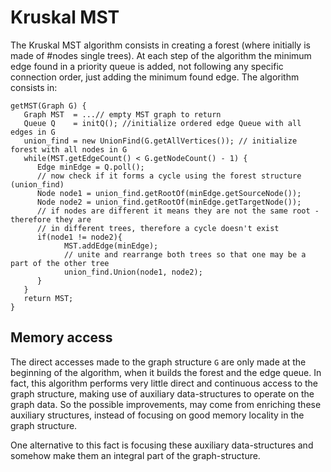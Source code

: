 # Kruskal MST #

The Kruskal MST algorithm consists in creating a forest (where initially is made of #nodes single trees). At each step of the algorithm the minimum edge found in a priority queue is added, not following any specific connection order, just adding the minimum found edge. The algorithm consists in:
```
getMST(Graph G) {
   Graph MST  = ...// empty MST graph to return
   Queue Q    = initQ(); //initialize ordered edge Queue with all edges in G
   union_find = new UnionFind(G.getAllVertices()); // initialize forest with all nodes in G
   while(MST.getEdgeCount() < G.getNodeCount() - 1) {
      Edge minEdge = Q.poll();
      // now check if it forms a cycle using the forest structure (union_find)
      Node node1 = union_find.getRootOf(minEdge.getSourceNode());
      Node node2 = union_find.getRootOf(minEdge.getTargetNode());
      // if nodes are different it means they are not the same root - therefore they are 
      // in different trees, therefore a cycle doesn't exist
      if(node1 != node2){
            MST.addEdge(minEdge);
            // unite and rearrange both trees so that one may be a part of the other tree
            union_find.Union(node1, node2);  
      }
   }
   return MST;
}
```
## Memory access ##
The direct accesses made to the graph structure `G` are only made at the beginning of the algorithm, when it builds the forest and the edge queue. In fact, this algorithm performs very little direct and continuous access to the graph structure, making use of auxiliary data-structures to operate on the graph data. So the possible improvements, may come from enriching these auxiliary structures, instead of focusing on good memory locality in the graph structure.

One alternative to this fact is focusing these auxiliary data-structures and somehow make them an integral part of the graph-structure.